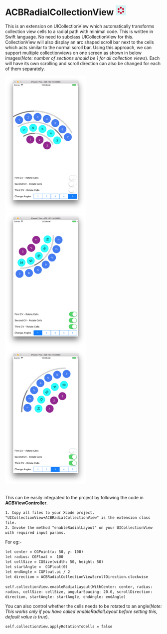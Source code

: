 # ACBRadialCollectionView <kbd><img src="/ACBRadialCollectionView/Assets.xcassets/AppIcon.appiconset/Icon-App-29x29@2x.png?raw=true" width="32"></kbd>

This is an extension on UICollectionView which automatically transforms collection view cells to a radial path with minimal code. 
This is written in Swift language. No need to subclass UICollectionView for this. CollectionView will also display an arc shaped scroll bar next to the cells which acts similar to the normal scroll bar. Using this approach, we can support multiple collectionviews on one screen as shown in below images(_Note: number of sections should be 1 for all collection views_). Each will have its own scrolling and scroll direction can also be changed for each of them separately.

<kbd>
<div>
<img src="/ACBRadialCollectionView/Screenshots/ACBRadialCollectionViewFirst.png?raw=true" width="260">
<img src="/ACBRadialCollectionView/Screenshots/ACBRadialCollectionViewSecond.png?raw=true" width="260">
<img src="/ACBRadialCollectionView/Screenshots/ACBRadialCollectionViewThird.png?raw=true" width="260">
</div>
</kbd>

<div><br></div>

This can be easily integrated to the project by following the code in __ACBViewController__. 

	1. Copy all files to your Xcode project. "UICollectionView+ACBRadialCollectionView" is the extension class file.
	2. Invoke the method "enableRadialLayout" on your UICollectionView with required input params.
  
For eg:-

	let center = CGPoint(x: 50, y: 100)
	let radius: CGFloat =  100
	let cellSize = CGSize(width: 50, height: 50)
	let startAngle =  CGFloat(0)
	let endAngle = CGFloat.pi / 2
	let direction = ACBRadialCollectionViewScrollDirection.clockwise
  
    self.collectionView.enableRadialLayout(WithCenter: center, radius: radius, cellSize: cellSize, angularSpacing: 20.0, scrollDirection: direction, startAngle: startAngle, endAngle: endAngle)
  
You can also control whether the cells needs to be rotated to an angle(_Note: This works only if you have called enableRadialLayout before setting this, default value is true_).
 
    self.collectionView.applyRotationToCells = false
